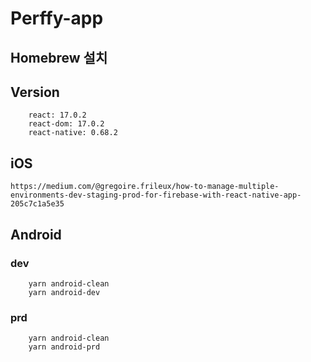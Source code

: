 # Perffy-app

## Homebrew 설치

## Version
```
    react: 17.0.2
    react-dom: 17.0.2
    react-native: 0.68.2
```
## iOS

```https://medium.com/@gregoire.frileux/how-to-manage-multiple-environments-dev-staging-prod-for-firebase-with-react-native-app-205c7c1a5e35```

## Android

### dev
```
    yarn android-clean
    yarn android-dev
```

### prd
```
    yarn android-clean
    yarn android-prd
```

